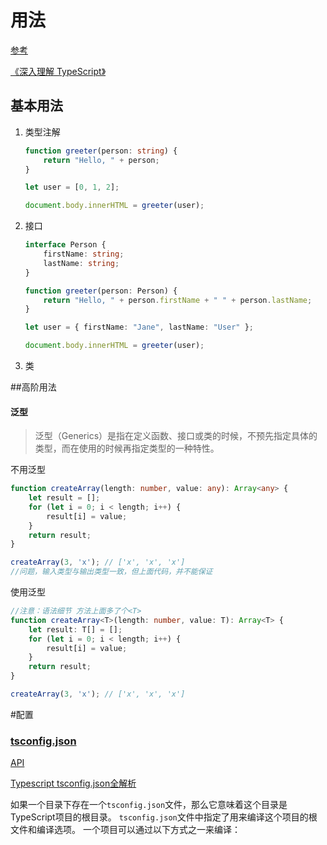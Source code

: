 

# 用法

[参考](https://www.tslang.cn/docs/home.html)

[《深入理解 TypeScript》](https://jkchao.github.io/typescript-book-chinese/#why)





## 基本用法

1. 类型注解

   ```typescript
   function greeter(person: string) {
       return "Hello, " + person;
   }
   
   let user = [0, 1, 2];
   
   document.body.innerHTML = greeter(user);
   ```


2. 接口

   ```typescript
   interface Person {
       firstName: string;
       lastName: string;
   }
   
   function greeter(person: Person) {
       return "Hello, " + person.firstName + " " + person.lastName;
   }
   
   let user = { firstName: "Jane", lastName: "User" };
   
   document.body.innerHTML = greeter(user);
   ```


3. 类



##高阶用法

#### 泛型

> 泛型（Generics）是指在定义函数、接口或类的时候，不预先指定具体的类型，而在使用的时候再指定类型的一种特性。

不用泛型

```typescript
function createArray(length: number, value: any): Array<any> {
    let result = [];
    for (let i = 0; i < length; i++) {
        result[i] = value;
    }
    return result;
}

createArray(3, 'x'); // ['x', 'x', 'x']
//问题，输入类型与输出类型一致，但上面代码，并不能保证
```

使用泛型

```typescript
//注意：语法细节 方法上面多了个<T>
function createArray<T>(length: number, value: T): Array<T> {
    let result: T[] = [];
    for (let i = 0; i < length; i++) {
        result[i] = value;
    }
    return result;
}

createArray(3, 'x'); // ['x', 'x', 'x']
```

#配置

### [tsconfig.json](https://www.tslang.cn/docs/handbook/tsconfig-json.html)

[API](https://www.tslang.cn/docs/handbook/compiler-options.html)

[ Typescript tsconfig.json全解析](https://lq782655835.github.io/blogs/project/ts-tsconfig.html)

如果一个目录下存在一个`tsconfig.json`文件，那么它意味着这个目录是TypeScript项目的根目录。 `tsconfig.json`文件中指定了用来编译这个项目的根文件和编译选项。 一个项目可以通过以下方式之一来编译：



